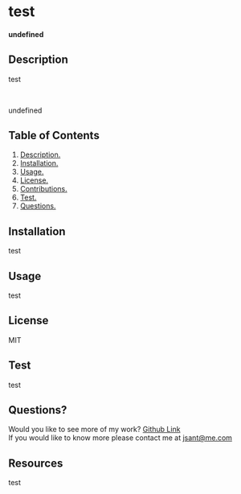 # test
 #### undefined

 ## Description
 test

 <br/>

 undefined
 ## Table of Contents
 1. [ Description. ](#description)
 2. [ Installation. ](#installation)
 3. [ Usage. ](#usage)
 4. [ License. ](#license)
 5. [ Contributions. ](#contributions)
 6. [ Test. ](#test)
 7. [ Questions. ](#questions)
 ## Installation
 test
 ## Usage
 test
 ## License
 MIT
 ## Test
 test

 ## Questions?
 Would you like to see more of my work? [Github Link](https://github.comj-sanot)
 <br/>
 If you would like to know more please contact me at jsant@me.com
 ## Resources
 test
 